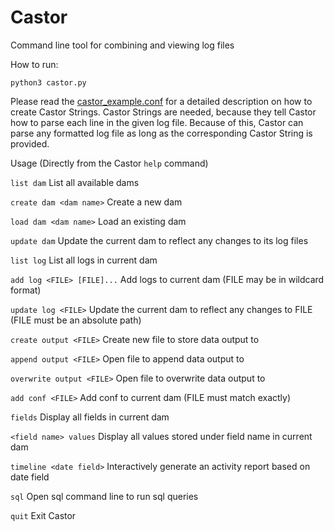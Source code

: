 # Castor
Command line tool for combining and viewing log files

How to run:
```
python3 castor.py
```

Please read the [castor_example.conf](https://github.com/mlaikhram/Castor/blob/master/castor_example.conf) for a detailed description on how to create Castor Strings. Castor Strings are needed, because they tell Castor how to parse each line in the given log file. Because of this, Castor can parse any formatted log file as long as the corresponding Castor String is provided.

Usage (Directly from the Castor `help` command)

`list dam` List all available dams

`create dam <dam name>` Create a new dam

`load dam <dam name>` Load an existing dam

`update dam` Update the current dam to reflect any changes to its log files

`list log` List all logs in current dam

`add log <FILE> [FILE]...` Add logs to current dam (FILE may be in wildcard format)

`update log <FILE>`	Update the current dam to reflect any changes to FILE (FILE must be an absolute path)

`create output <FILE>` Create new file to store data output to

`append output <FILE>` Open file to append data output to

`overwrite output <FILE>` Open file to overwrite data output to

`add conf <FILE>` Add conf to current dam (FILE must match exactly)

`fields` Display all fields in current dam

`<field name> values` Display all values stored under field name in current dam

`timeline <date field>` Interactively generate an activity report based on date field

`sql` Open sql command line to run sql queries

`quit` Exit Castor
